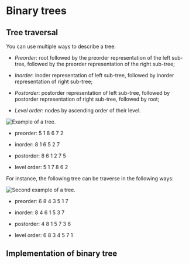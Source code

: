 # Binary trees

## Tree traversal

You can use multiple ways to describe a tree:

- *Preorder*: root followed by the preorder representation of the left sub-tree, followed by the preorder representation of the right sub-tree;

- *Inorder*: inoder representation of left sub-tree, followed by inorder representation of right sub-tree;

- *Postorder*: postorder representation of left sub-tree, followed by postorder representation of right sub-tree, followed by root;

- *Level order*: nodes by ascending order of their level.

![Example of a tree.](https://www.dcc.fc.up.pt/~pribeiro/aulas/edados1920/praticas/arvore.png)

- preorder: 5 1 8 6 7 2

- inorder: 8 1 6 5 2 7

- postorder: 8 6 1 2 7 5 

- level order: 5 1 7 8 6 2

For instance, the following tree can be traverse in the following ways:

![Second example of a tree.](https://www.dcc.fc.up.pt/~pribeiro/aulas/edados1920/praticas/arvore2.png)

- preorder: 6 8 4 3 5 1 7

- inorder: 8 4 6 1 5 3 7

- postorder: 4 8 1 5 7 3 6

- level order: 6 8 3 4 5 7 1

## Implementation of binary tree


